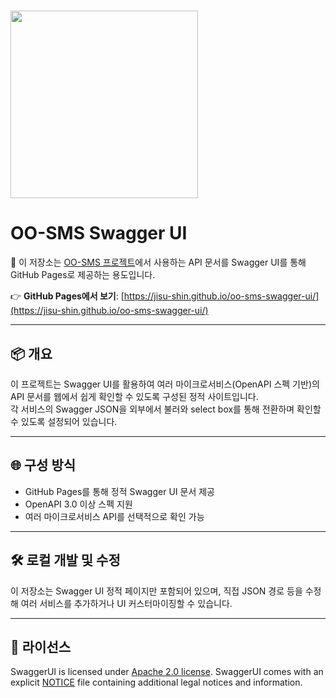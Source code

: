 # <img src="https://raw.githubusercontent.com/swagger-api/swagger.io/wordpress/images/assets/SWU-logo-clr.png" width="300">

# OO-SMS Swagger UI

📘 이 저장소는 [OO-SMS 프로젝트](https://github.com/Jisu-Shin/oo-sms)에서 사용하는 API 문서를 Swagger UI를 통해 GitHub Pages로 제공하는 용도입니다.

👉 **GitHub Pages에서 보기**: [https://jisu-shin.github.io/oo-sms-swagger-ui/](https://jisu-shin.github.io/oo-sms-swagger-ui/)

---
## 📦 개요

이 프로젝트는 Swagger UI를 활용하여 여러 마이크로서비스(OpenAPI 스펙 기반)의 API 문서를 웹에서 쉽게 확인할 수 있도록 구성된 정적 사이트입니다.  
각 서비스의 Swagger JSON을 외부에서 불러와 select box를 통해 전환하며 확인할 수 있도록 설정되어 있습니다.

---

## 🌐 구성 방식

- GitHub Pages를 통해 정적 Swagger UI 문서 제공
- OpenAPI 3.0 이상 스펙 지원
- 여러 마이크로서비스 API를 선택적으로 확인 가능

---

## 🛠️ 로컬 개발 및 수정

이 저장소는 Swagger UI 정적 페이지만 포함되어 있으며, 직접 JSON 경로 등을 수정해 여러 서비스를 추가하거나 UI 커스터마이징할 수 있습니다.

---

## 📝 라이선스

SwaggerUI is licensed under [Apache 2.0 license](https://github.com/swagger-api/swagger-ui/blob/master/LICENSE).
SwaggerUI comes with an explicit [NOTICE](https://github.com/swagger-api/swagger-ui/blob/master/NOTICE) file
containing additional legal notices and information.
